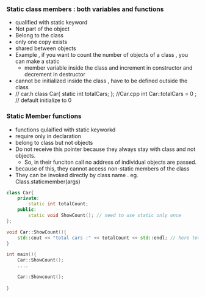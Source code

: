 ### Static class members : both variables and functions 
- qualified with static keyword
- Not part of the object
- Belong to the class 
- only one copy exists 
- shared between objects 
- Example , if you want to count the number of objects of a class , you can make a static 
  - member variable inside the class and increment in constructor and decrement in destructor 
- cannot be initialized inside the class , have to be defined outside the class 
- // car.h 
 class Car{
     static int totalCars;
 };
 //Car.cpp
 int Car::totalCars = 0 ; // default initialize to 0

### Static Member functions 
- functions qulaified with static keyworkd 
- require only in declaration
- belong to class but not objects 
- Do not receive this pointer because they always stay with class and not objects.
  -  So, in their funciton call no address of individual objects are passed.
- because of this, they cannot access non-static members of the class
- They can be invoked directly by class name . eg. Class.staticmember(args)
  
``` C++
class Car{
    private:
        static int totalCount;
    public: 
        static void ShowCount(); // need to use static only once
};

void Car::ShowCount(){
    std::cout << "total cars :" << totalCount << std::endl; // here totalCount is a static variable.
}

int main(){
    Car::ShowCount();
    ....

    Car::Showcount();
    
}
```
